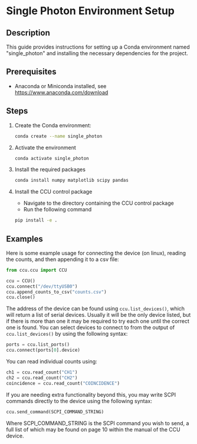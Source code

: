 # Single Photon Environment Setup

## Description

This guide provides instructions for setting up a Conda environment named "single_photon" and installing the necessary dependencies for the project.

## Prerequisites

- Anaconda or Miniconda installed, see <https://www.anaconda.com/download>

## Steps

1. Create the Conda environment:

   ```bash
   conda create --name single_photon
   ```

2. Activate the environment

    ```bash
    conda activate single_photon
    ```

3. Install the required packages

    ```bash
    conda install numpy matplotlib scipy pandas
    ```

4. Install the CCU control package
    - Navigate to the directory containing the CCU control package
    - Run the following command

    ```bash
    pip install -e .
    ```

## Examples

Here is some example usage for connecting the device (on linux), reading the counts, and then appending it to a csv file:

```python
from ccu.ccu import CCU

ccu = CCU()
ccu.connect("/dev/ttyUSB0")
ccu.append_counts_to_csv("counts.csv")
ccu.close()
```

The address of the device can be found using `ccu.list_devices()`, which will return a list of serial devices. Usually it will be the only device listed, but if there is more than one it may be required to try each one until the correct one is found. You can select devices to connect to from the output of `ccu.list_devices()` by using the following syntax:

```python
ports = ccu.list_ports()
ccu.connect(ports[0].device)
```

You can read individual counts using:

```python
ch1 = ccu.read_count("CH1")
ch2 = ccu.read_count("CH2")
coincidence = ccu.read_count("COINCIDENCE")
```

If you are needing extra functionality beyond this, you may write SCPI commands directly to the device using the following syntax:

```python
ccu.send_command(SCPI_COMMAND_STRING)
```

Where SCPI_COMMAND_STRING is the SCPI command you wish to send, a full list of which may be found on page 10 within the manual of the CCU device.
